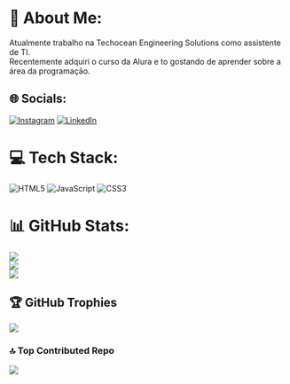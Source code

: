 # 💫 About Me:
Atualmente trabalho na  Techocean Engineering Solutions como assistente de TI.<br>Recentemente adquiri o curso da Alura e to gostando de aprender sobre a área da programação.<br>


## 🌐 Socials:
[![Instagram](https://img.shields.io/badge/Instagram-%23E4405F.svg?logo=Instagram&logoColor=white)](https://instagram.com/https://www.instagram.com/gama_mayke/) [![LinkedIn](https://img.shields.io/badge/LinkedIn-%230077B5.svg?logo=linkedin&logoColor=white)](https://linkedin.com/in/https://www.linkedin.com/in/maykegama/) 

# 💻 Tech Stack:
![HTML5](https://img.shields.io/badge/html5-%23E34F26.svg?style=for-the-badge&logo=html5&logoColor=white) ![JavaScript](https://img.shields.io/badge/javascript-%23323330.svg?style=for-the-badge&logo=javascript&logoColor=%23F7DF1E) ![CSS3](https://img.shields.io/badge/css3-%231572B6.svg?style=for-the-badge&logo=css3&logoColor=white)
# 📊 GitHub Stats:
![](https://github-readme-stats.vercel.app/api?username=maykegamaa&theme=dracula&hide_border=false&include_all_commits=false&count_private=false)<br/>
![](https://github-readme-streak-stats.herokuapp.com/?user=maykegamaa&theme=dracula&hide_border=false)<br/>
![](https://github-readme-stats.vercel.app/api/top-langs/?username=maykegamaa&theme=dracula&hide_border=false&include_all_commits=false&count_private=false&layout=compact)

## 🏆 GitHub Trophies
![](https://github-profile-trophy.vercel.app/?username=maykegamaa&theme=dracula&no-frame=false&no-bg=false&margin-w=4)

### 🔝 Top Contributed Repo
![](https://github-contributor-stats.vercel.app/api?username=maykegamaa&limit=5&theme=dracula&combine_all_yearly_contributions=true)

<!-- Proudly created with GPRM ( https://gprm.itsvg.in ) -->

